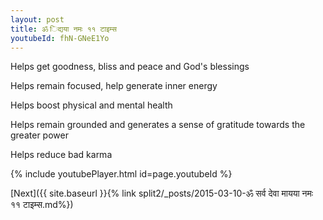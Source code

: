 ```yaml
---
layout: post
title: ॐ िद्यया नमः ११ टाइम्स
youtubeId: fhN-GNeE1Yo
---
```

 
 
Helps get goodness, bliss and peace and God's blessings
 
Helps remain focused, help generate inner energy 
 
Helps boost physical and mental health 
 
Helps remain grounded and generates a sense of gratitude towards the greater power 
 
Helps reduce bad karma
 
 
 
 


{% include youtubePlayer.html id=page.youtubeId %}
 
[Next]({{ site.baseurl }}{% link  split2/_posts/2015-03-10-ॐ सर्व देवा मायया नमः ११ टाइम्स.md%})
 
